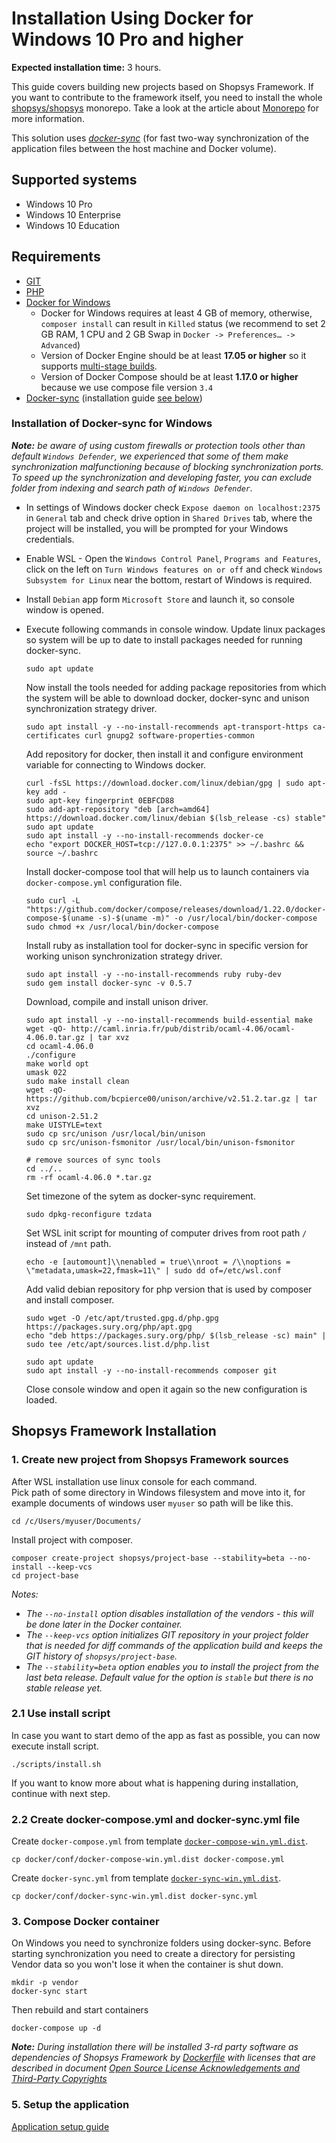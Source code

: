 # Installation Using Docker for Windows 10 Pro and higher

**Expected installation time:** 3 hours.

This guide covers building new projects based on Shopsys Framework.
If you want to contribute to the framework itself,
you need to install the whole [shopsys/shopsys](https://github.com/shopsys/shopsys) monorepo.
Take a look at the article about [Monorepo](../introduction/monorepo.md) for more information.

This solution uses [*docker-sync*](http://docker-sync.io/) (for fast two-way synchronization of the application files between the host machine and Docker volume).

## Supported systems
- Windows 10 Pro
- Windows 10 Enterprise
- Windows 10 Education

## Requirements
* [GIT](https://git-scm.com/book/en/v2/Getting-Started-Installing-Git)
* [PHP](http://php.net/manual/en/install.windows.php)
* [Docker for Windows](https://docs.docker.com/docker-for-windows/install/)
    * Docker for Windows requires at least 4 GB of memory, otherwise, `composer install` can result in `Killed` status (we recommend to set 2 GB RAM, 1 CPU and 2 GB Swap in `Docker -> Preferences… -> Advanced`)
    * Version of Docker Engine should be at least **17.05 or higher** so it supports [multi-stage builds](https://docs.docker.com/develop/develop-images/multistage-build/).
    * Version of Docker Compose should be at least **1.17.0 or higher** because we use compose file version `3.4`
* [Docker-sync](http://docker-sync.io/) (installation guide [see below](./installation-using-docker-windows-10-pro-higher.md/#installation-of-docker-sync-for-windows))

### Installation of Docker-sync for Windows

***Note:** be aware of using custom firewalls or protection tools other than default `Windows Defender`, we experienced that some of them make synchronization malfunctioning because of blocking synchronization ports. To speed up the synchronization and developing faster, you can exclude folder from indexing and search path of `Windows Defender`.*
* In settings of Windows docker check `Expose daemon on localhost:2375` in `General` tab and check drive option in `Shared Drives` tab, where the project will be installed, you will be prompted for your Windows credentials.
* Enable WSL - Open the `Windows Control Panel`, `Programs and Features`, click on the left on `Turn Windows features on or off` and check `Windows Subsystem for Linux` near the bottom, restart of Windows is required.
* Install `Debian` app form `Microsoft Store` and launch it, so console window is opened.
* Execute following commands in console window.
    Update linux packages so system will be up to date to install packages needed for running docker-sync.
    ```
    sudo apt update
    ```

    Now install the tools needed for adding package repositories from which the system will be able to download docker, docker-sync and unison synchronization strategy driver.
    ```
    sudo apt install -y --no-install-recommends apt-transport-https ca-certificates curl gnupg2 software-properties-common
    ```

    Add repository for docker, then install it and configure environment variable for connecting to Windows docker.
    ```
    curl -fsSL https://download.docker.com/linux/debian/gpg | sudo apt-key add -
    sudo apt-key fingerprint 0EBFCD88
    sudo add-apt-repository "deb [arch=amd64] https://download.docker.com/linux/debian $(lsb_release -cs) stable"
    sudo apt update
    sudo apt install -y --no-install-recommends docker-ce
    echo "export DOCKER_HOST=tcp://127.0.0.1:2375" >> ~/.bashrc && source ~/.bashrc
    ```

    Install docker-compose tool that will help us to launch containers via `docker-compose.yml` configuration file.
    ```
    sudo curl -L "https://github.com/docker/compose/releases/download/1.22.0/docker-compose-$(uname -s)-$(uname -m)" -o /usr/local/bin/docker-compose
    sudo chmod +x /usr/local/bin/docker-compose
    ```

    Install ruby as installation tool for docker-sync in specific version for working unison synchronization strategy driver.
    ```
    sudo apt install -y --no-install-recommends ruby ruby-dev
    sudo gem install docker-sync -v 0.5.7
    ```

    Download, compile and install unison driver.
    ```
    sudo apt install -y --no-install-recommends build-essential make
    wget -qO- http://caml.inria.fr/pub/distrib/ocaml-4.06/ocaml-4.06.0.tar.gz | tar xvz
    cd ocaml-4.06.0
    ./configure
    make world opt
    umask 022
    sudo make install clean
    wget -qO- https://github.com/bcpierce00/unison/archive/v2.51.2.tar.gz | tar xvz
    cd unison-2.51.2
    make UISTYLE=text
    sudo cp src/unison /usr/local/bin/unison
    sudo cp src/unison-fsmonitor /usr/local/bin/unison-fsmonitor

    # remove sources of sync tools
    cd ../..
    rm -rf ocaml-4.06.0 *.tar.gz
    ```

    Set timezone of the sytem as docker-sync requirement.
    ```
    sudo dpkg-reconfigure tzdata
    ```

    Set WSL init script for mounting of computer drives from root path `/` instead of `/mnt` path.
    ```
    echo -e [automount]\\nenabled = true\\nroot = /\\noptions = \"metadata,umask=22,fmask=11\" | sudo dd of=/etc/wsl.conf
    ```

    Add valid debian repository for php version that is used by composer and install composer.
    ```
    sudo wget -O /etc/apt/trusted.gpg.d/php.gpg https://packages.sury.org/php/apt.gpg
    echo "deb https://packages.sury.org/php/ $(lsb_release -sc) main" | sudo tee /etc/apt/sources.list.d/php.list

    sudo apt update
    sudo apt install -y --no-install-recommends composer git
    ```

    Close console window and open it again so the new configuration is loaded.

## Shopsys Framework Installation
### 1. Create new project from Shopsys Framework sources
After WSL installation use linux console for each command.  
Pick path of some directory in Windows filesystem and move into it, for example documents of windows user `myuser` so path will be like this.
```
cd /c/Users/myuser/Documents/
```

Install project with composer.
```
composer create-project shopsys/project-base --stability=beta --no-install --keep-vcs
cd project-base
```

*Notes:*
- *The `--no-install` option disables installation of the vendors - this will be done later in the Docker container.*
- *The `--keep-vcs` option initializes GIT repository in your project folder that is needed for diff commands of the application build and keeps the GIT history of `shopsys/project-base`.*
- *The `--stability=beta` option enables you to install the project from the last beta release. Default value for the option is `stable` but there is no stable release yet.*

### 2.1 Use install script
In case you want to start demo of the app as fast as possible, you can now execute install script.

```
./scripts/install.sh
```

If you want to know more about what is happening during installation, continue with next step.

### 2.2 Create docker-compose.yml and docker-sync.yml file
Create `docker-compose.yml` from template [`docker-compose-win.yml.dist`](../../project-base/docker/conf/docker-compose-win.yml.dist).
```
cp docker/conf/docker-compose-win.yml.dist docker-compose.yml
```

Create `docker-sync.yml` from template [`docker-sync-win.yml.dist`](../../project-base/docker/conf/docker-sync-win.yml.dist).
```
cp docker/conf/docker-sync-win.yml.dist docker-sync.yml
```

### 3. Compose Docker container
On Windows you need to synchronize folders using docker-sync.
Before starting synchronization you need to create a directory for persisting Vendor data so you won't lose it when the container is shut down.
```
mkdir -p vendor
docker-sync start
```

Then rebuild and start containers
```
docker-compose up -d
```

***Note:** During installation there will be installed 3-rd party software as dependencies of Shopsys Framework by [Dockerfile](https://docs.docker.com/engine/reference/builder/) with licenses that are described in document [Open Source License Acknowledgements and Third-Party Copyrights](../../open-source-license-acknowledgements-and-third-party-copyrights.md)*

### 5. Setup the application
[Application setup guide](installation-using-docker-application-setup.md)
